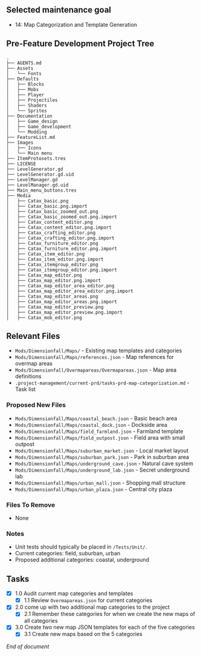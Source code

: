 ## Selected maintenance goal
- 14: Map Categorization and Template Generation

## Pre-Feature Development Project Tree
```
.
├── AGENTS.md
├── Assets
│   └── Fonts
├── Defaults
│   ├── Blocks
│   ├── Mobs
│   ├── Player
│   ├── Projectiles
│   ├── Shaders
│   └── Sprites
├── Documentation
│   ├── Game_design
│   ├── Game_development
│   └── Modding
├── FeatureList.md
├── Images
│   ├── Icons
│   └── Main menu
├── ItemProtosets.tres
├── LICENSE
├── LevelGenerator.gd
├── LevelGenerator.gd.uid
├── LevelManager.gd
├── LevelManager.gd.uid
├── Main_menu_buttons.tres
├── Media
│   ├── Catax_basic.png
│   ├── Catax_basic.png.import
│   ├── Catax_basic_zoomed_out.png
│   ├── Catax_basic_zoomed_out.png.import
│   ├── Catax_content_editor.png
│   ├── Catax_content_editor.png.import
│   ├── Catax_crafting_editor.png
│   ├── Catax_crafting_editor.png.import
│   ├── Catax_furniture_editor.png
│   ├── Catax_furniture_editor.png.import
│   ├── Catax_item_editor.png
│   ├── Catax_item_editor.png.import
│   ├── Catax_itemgroup_editor.png
│   ├── Catax_itemgroup_editor.png.import
│   ├── Catax_map_editor.png
│   ├── Catax_map_editor.png.import
│   ├── Catax_map_editor_area_editor.png
│   ├── Catax_map_editor_area_editor.png.import
│   ├── Catax_map_editor_areas.png
│   ├── Catax_map_editor_areas.png.import
│   ├── Catax_map_editor_preview.png
│   ├── Catax_map_editor_preview.png.import
│   ├── Catax_mob_editor.png
```

## Relevant Files
- `Mods/Dimensionfall/Maps/` - Existing map templates and categories
- `Mods/Dimensionfall/Maps/references.json` - Map references for overmap areas
- `Mods/Dimensionfall/Overmapareas/Overmapareas.json` - Map area definitions
- `.project-management/current-prd/tasks-prd-map-categorization.md` - Task list

### Proposed New Files
- `Mods/Dimensionfall/Maps/coastal_beach.json` - Basic beach area
- `Mods/Dimensionfall/Maps/coastal_dock.json` - Dockside area
- `Mods/Dimensionfall/Maps/field_farmland.json` - Farmland template
- `Mods/Dimensionfall/Maps/field_outpost.json` - Field area with small outpost
- `Mods/Dimensionfall/Maps/suburban_market.json` - Local market layout
- `Mods/Dimensionfall/Maps/suburban_park.json` - Park in suburban area
- `Mods/Dimensionfall/Maps/underground_cave.json` - Natural cave system
- `Mods/Dimensionfall/Maps/underground_lab.json` - Secret underground lab
- `Mods/Dimensionfall/Maps/urban_mall.json` - Shopping mall structure
- `Mods/Dimensionfall/Maps/urban_plaza.json` - Central city plaza

### Files To Remove
- None

### Notes
- Unit tests should typically be placed in `/Tests/Unit/`.
- Current categories: field, suburban, urban
- Proposed additional categories: coastal, underground

## Tasks
- [x] 1.0 Audit current map categories and templates
  - [x] 1.1 Review `Overmapareas.json` for current categories
- [x] 2.0 come up with two additional map categories to the project
  - [x] 2.1 Remember these categories for when we create the new maps of all categories
- [x] 3.0 Create two new map JSON templates for each of the five categories
  - [x] 3.1 Create new maps based on the 5 categories

*End of document*
